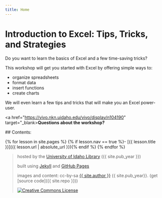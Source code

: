 ```yaml
---
title: Home
---
```

# Introduction to Excel: Tips, Tricks, and Strategies

Do you want to learn the basics of Excel and a few time-saving tricks? 

This workshop will get you started with Excel by offering simple ways to:
- organize spreadsheets
- format data
- insert functions
- create charts

We will even learn a few tips and tricks that will make you an Excel power-user.

<a href="https://vivo.nkn.uidaho.edu/vivo/display/n104190" target="_blank>**Questions about the workshop?** 

<div class="toc" markdown="1">
## Contents:

{% for lesson in site.pages %}
{% if lesson.nav == true %}- [{{ lesson.title }}]({{ lesson.url | absolute_url }}){% endif %}
{% endfor %}
</div>

> hosted by the <a href="https://www.lib.uidaho.edu/" target="_blank">University of Idaho Library</a> ({{ site.pub_year }})
>
> built using [Jekyll](https://jekyllrb.com/) and [GitHub Pages](https://pages.github.com/)
>
> images and content: cc-by-sa <a href="https://github.com/{{ site.github_username }}">{{ site.author }}</a> {{ site.pub_year}}. (get [source code]({{ site.repo }}))
>
> <a href="http://creativecommons.org/licenses/by-sa/4.0/" rel="license"><img style="border-width: 0;" src="https://i.creativecommons.org/l/by-sa/4.0/88x31.png" alt="Creative Commons License" /></a>
